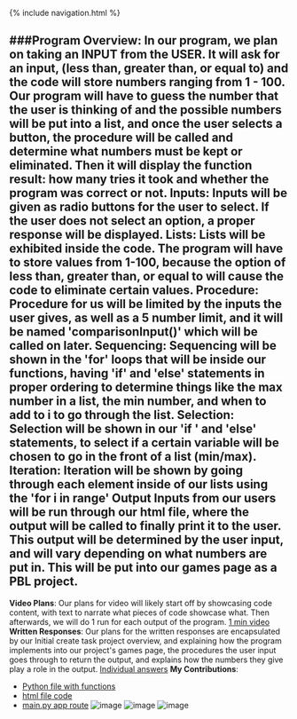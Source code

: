 {% include navigation.html %}

###Program Overview: 
In our program, we plan on taking an INPUT from the USER. It will ask for an input, (less than, greater than, or equal to) and the code will store numbers ranging from 1 - 100. Our program will have to guess the number that the user is thinking of and the possible numbers will be put into a list, and once the user selects a button, the procedure will be called and determine what numbers must be kept or eliminated. Then it will display the function result: how many tries it took and whether the program was correct or not.
**Inputs**:
Inputs will be given as radio buttons for the user to select. If the user does not select an option, a proper response will be displayed.
**Lists**:
Lists will be exhibited inside the code. The program will have to store values from 1-100, because the option of less than, greater than, or equal to will cause the code to eliminate certain values.
**Procedure**:
Procedure for us will be limited by the inputs the user gives, as well as a 5 number limit, and it will be named 'comparisonInput()' which will be called on later.
**Sequencing**:
Sequencing will be shown in the 'for' loops that will be inside our functions, having 'if' and 'else' statements in proper ordering to determine things like the max number in a list, the min number, and when to add to i to go through the list.
**Selection**:
Selection will be shown in our 'if ' and 'else' statements, to select if a certain variable will be chosen to go in the front of a list (min/max).
**Iteration**:
Iteration will be shown by going through each element inside of our lists using the 'for i in range'
**Output**
Inputs from our users will be run through our html file, where the output will be called to finally print it to the user. This output will be determined by the user input, and will vary depending on what numbers are put in. This will be put into our games page as a PBL project.
------------------------------------------------------------------------------------------------------------------------
**Video Plans**:
Our plans for video will likely start off by showcasing code content, with text to narrate what pieces of code showcase what. Then afterwards, we will do 1 run for each output of the program.
[1 min video](https://drive.google.com/file/d/1E3Nsytqk7KPXpaM4Kpo0sdhcUufiKv-O/view?usp=sharing)
**Written Responses**:
Our plans for the written responses are encapsulated by our Initial create task project overview, and explaining how the program implements into our project's games page, the procedures the user input goes through to return the output, and explains how the numbers they give play a role in the output.
[Individual answers](https://docs.google.com/document/d/1zuJ0ZjySbj6A7cOa_FKLKmjovKmuj2vOkhrcBKFjGcM/edit?usp=sharing)
**My Contributions**:
* [Python file with functions](https://github.com/jar04/flask_portfolio/blob/07ae32acf2ddf0aa8994580c6dad9dc748354fa7/templates/danielcreate.py#L1-L65)
* [html file code](https://github.com/jar04/flask_portfolio/blob/07ae32acf2ddf0aa8994580c6dad9dc748354fa7/templates/layouts/seniortask.html#L1-L42)
* [main.py app route](https://github.com/jar04/flask_portfolio/blob/07ae32acf2ddf0aa8994580c6dad9dc748354fa7/main.py#L177-L189)
  ![image](https://user-images.githubusercontent.com/89228041/158497316-0d22b93f-ac96-4260-bdb5-519ab56c1b9d.png)
  ![image](https://user-images.githubusercontent.com/89228041/158497436-31a300d6-202f-41ff-97b2-fe35a9657170.png)
  ![image](https://user-images.githubusercontent.com/89228041/158496908-9fef8708-41b3-410e-a025-43078dfcb640.png)